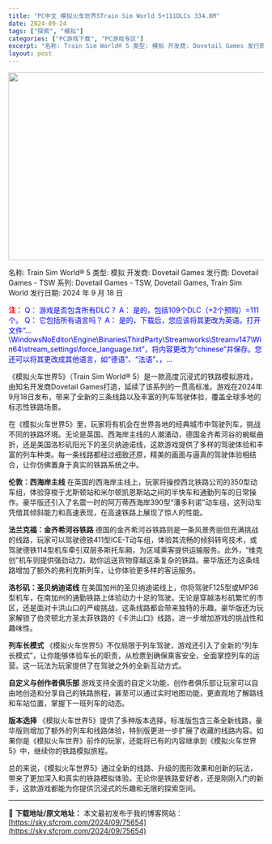 ```yaml
---
title: "PC中文 模拟火车世界5Train Sim World 5+111DLCs 334.8M"
date: 2024-09-24
tags: ["探索", "模拟"]
categories: ["PC游戏下载", "PC游戏专区"]
excerpt: "名称: Train Sim World® 5 类型: 模拟 开发商: Dovetail Games 发行商: Dovetail Games - TSW 系列: Dovetail Games - TSW, Dovetail Games, Train Sim World 发行日期: 2024 年 9 月&hellip;"
layout: post
---
```


<img class="aligncenter size-full wp-image-75655" src="https://sky.sfcrom.com/wp-content/uploads/2024/09/2024092400252486.webp" alt="" width="660" height="370" />

名称: Train Sim World® 5
类型: 模拟
开发商: Dovetail Games
发行商: Dovetail Games - TSW
系列: Dovetail Games - TSW, Dovetail Games, Train Sim World
发行日期: 2024 年 9 月 18 日

<span style="color: #ff0000;"><strong>注：</strong></span>
<span style="color: #0000ff;">Q： 游戏是否包含所有DLC？</span>
<span style="color: #0000ff;">A： 是的，包括109个DLC（+2个预购）=111个。</span>
<span style="color: #0000ff;">Q： 它包括所有语言吗？</span>
<span style="color: #0000ff;">A： 是的，下载后，您应该将其更改为英语，打开文件“…\WindowsNoEditor\Engine\Binaries\ThirdParty\Streamworks\Streamv147\Win64\stream_settings\force_language.txt”，将内容更改为“chinese”并保存。您还可以将其更改成其他语言，如“德语”、“法语”、，…</span>

《模拟火车世界5》（Train Sim World® 5）是一款高度沉浸式的铁路模拟游戏，由知名开发商Dovetail Games打造，延续了该系列的一贯高标准。游戏在2024年9月18日发布，带来了全新的三条线路以及丰富的列车驾驶体验，覆盖全球多地的标志性铁路场景。

在《模拟火车世界5》里，玩家将有机会在世界各地的经典城市中驾驶列车，挑战不同的铁路环境。无论是英国、西海岸主线的人潮涌动，德国金齐希河谷的蜿蜒曲折，还是美国洛杉矶阳光下的圣贝纳迪诺线，这款游戏提供了多样的驾驶体验和丰富的列车种类。每一条线路都经过细致还原，精美的画面与逼真的驾驶体验相结合，让你仿佛置身于真实的铁路系统之中。

<strong>伦敦：西海岸主线</strong> 在英国的西海岸主线上，玩家将操控西北铁路公司的350型动车组，体验穿梭于尤斯顿站和米尔顿凯恩斯站之间的半快车和通勤列车的日常操作。豪华版还引入了名震一时的阿万蒂西海岸390型“潘多利诺”动车组，这列动车凭借其倾斜能力和高速表现，在高速铁路上展现了惊人的性能。

<strong>法兰克福：金齐希河谷铁路</strong> 德国的金齐希河谷铁路则是一条风景秀丽但充满挑战的线路，玩家可以驾驶德铁411型ICE-T动车组，体验其流畅的倾斜转弯技术，或驾驶德铁114型机车牵引双层多斯托车厢，为区域乘客提供运输服务。此外，“维克创”机车则提供强劲动力，助你运送货物穿越这条复杂的铁路。豪华版还为这条线路增加了额外的弗利克斯列车，让你体验更多样的客运服务。

<strong>洛杉矶：圣贝纳迪诺线</strong> 在美国加州的圣贝纳迪诺线上，你将驾驶F125型或MP36型机车，在南加州的通勤铁路上体验动力十足的驾驶。无论是穿越洛杉矶繁忙的市区，还是面对卡洪山口的严峻挑战，这条线路都会带来独特的乐趣。豪华版还为玩家解锁了伯灵顿北方圣太菲铁路的《卡洪山口》线路，进一步增加游戏的挑战性和趣味性。

<strong>列车长模式</strong> 《模拟火车世界5》不仅局限于列车驾驶，游戏还引入了全新的“列车长模式”，让你能够体验车长的职责，从检票到确保乘客安全，全面掌控列车的运营。这一玩法为玩家提供了在驾驶之外的全新互动方式。

<strong>自定义与创作者俱乐部</strong> 游戏支持全面的自定义功能，创作者俱乐部让玩家可以自由地创造和分享自己的铁路旅程，甚至可以通过实时地图功能，更直观地了解路线和车站位置，掌握下一班列车的动态。

<strong>版本选择</strong> 《模拟火车世界5》提供了多种版本选择，标准版包含三条全新线路，豪华版则增加了额外的列车和线路体验，特别版更进一步扩展了收藏的线路内容。如果你是《模拟火车世界》前作的玩家，还能将已有的内容继承到《模拟火车世界5》中，继续你的铁路模拟旅程。

总的来说，《模拟火车世界5》通过全新的线路、升级的图形效果和创新的玩法，带来了更加深入和真实的铁路模拟体验。无论你是铁路爱好者，还是刚刚入门的新手，这款游戏都能为你提供沉浸式的乐趣和无限的探索空间。

---
📖 **下载地址/原文地址：** 本文最初发布于我的博客网站：[https://sky.sfcrom.com/2024/09/75654](https://sky.sfcrom.com/2024/09/75654)
